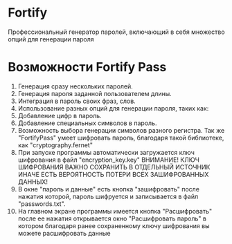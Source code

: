# Fortify
Профессиональный генератор паролей, включающий в себя множество опций для генерации пароля
# Возможности Fortify Pass 
1. Генерация сразу нескольких паролей. 
2. Генерация пароля заданной пользователем длины. 
3. Интеграция в пароль своих фраз, слов. 
4. Использование разных опций для генерации пароля, таких как: 
1. Добавление цифр в пароль. 
2. Добавление специальных символов в пароль. 
3. Возможность выбора генерации символов разного регистра. 
Так же "FortifyPass" умеет шифровать пароль, благодаря такой библиотеке, как "cryptography.fernet" 
1. При запуске программы автоматически загружается ключ шифрования в файл "encryption_key.key" 
ВНИМАНИЕ! КЛЮЧ ШИФРОВАНИЯ ВАЖНО СОХРАНИТЬ В ОТДЕЛЬНЫЙ ИСТОЧНИК ИНАЧЕ ЕСТЬ ВЕРОЯТНОСТЬ ПОТЕРИ ВСЕХ ЗАШИФРОВАННЫХ ДАННЫХ! 
2. В окне "пароль и данные" есть кнопка "зашифровать" после нажатия которой, пароль шифруется и записывается в файл "passwords.txt". 
3. На главном экране программы имеется кнопка "Расшифровать" после ее нажатия открывается окно "Расшифровать пароль" в котором благодаря ранее сохраненному ключу шифрования вы можете расшифровать данные
